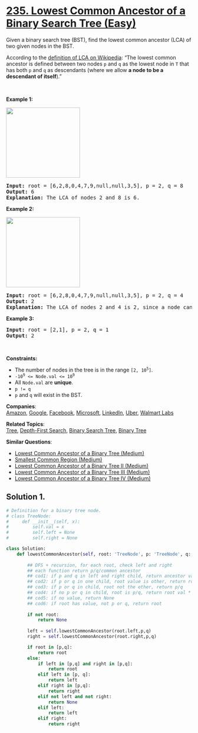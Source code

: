 # [235. Lowest Common Ancestor of a Binary Search Tree (Easy)](https://leetcode.com/problems/lowest-common-ancestor-of-a-binary-search-tree/)

<p>Given a binary search tree (BST), find the lowest common ancestor (LCA) of two given nodes in the BST.</p>

<p>According to the <a href="https://en.wikipedia.org/wiki/Lowest_common_ancestor" target="_blank">definition of LCA on Wikipedia</a>: “The lowest common ancestor is defined between two nodes <code>p</code> and <code>q</code> as the lowest node in <code>T</code> that has both <code>p</code> and <code>q</code> as descendants (where we allow <b>a node to be a descendant of itself</b>).”</p>

<p>&nbsp;</p>
<p><strong>Example 1:</strong></p>
<img alt="" src="https://assets.leetcode.com/uploads/2018/12/14/binarysearchtree_improved.png" style="width: 200px; height: 190px;">
<pre><strong>Input:</strong> root = [6,2,8,0,4,7,9,null,null,3,5], p = 2, q = 8
<strong>Output:</strong> 6
<strong>Explanation:</strong> The LCA of nodes 2 and 8 is 6.
</pre>

<p><strong>Example 2:</strong></p>
<img alt="" src="https://assets.leetcode.com/uploads/2018/12/14/binarysearchtree_improved.png" style="width: 200px; height: 190px;">
<pre><strong>Input:</strong> root = [6,2,8,0,4,7,9,null,null,3,5], p = 2, q = 4
<strong>Output:</strong> 2
<strong>Explanation:</strong> The LCA of nodes 2 and 4 is 2, since a node can be a descendant of itself according to the LCA definition.
</pre>

<p><strong>Example 3:</strong></p>

<pre><strong>Input:</strong> root = [2,1], p = 2, q = 1
<strong>Output:</strong> 2
</pre>

<p>&nbsp;</p>
<p><strong>Constraints:</strong></p>

<ul>
	<li>The number of nodes in the tree is in the range <code>[2, 10<sup>5</sup>]</code>.</li>
	<li><code>-10<sup>9</sup> &lt;= Node.val &lt;= 10<sup>9</sup></code></li>
	<li>All <code>Node.val</code> are <strong>unique</strong>.</li>
	<li><code>p != q</code></li>
	<li><code>p</code> and <code>q</code> will exist in the BST.</li>
</ul>


**Companies**:  
[Amazon](https://leetcode.com/company/amazon), [Google](https://leetcode.com/company/google), [Facebook](https://leetcode.com/company/facebook), [Microsoft](https://leetcode.com/company/microsoft), [LinkedIn](https://leetcode.com/company/linkedin), [Uber](https://leetcode.com/company/uber), [Walmart Labs](https://leetcode.com/company/walmart-labs)

**Related Topics**:  
[Tree](https://leetcode.com/tag/tree/), [Depth-First Search](https://leetcode.com/tag/depth-first-search/), [Binary Search Tree](https://leetcode.com/tag/binary-search-tree/), [Binary Tree](https://leetcode.com/tag/binary-tree/)

**Similar Questions**:
* [Lowest Common Ancestor of a Binary Tree (Medium)](https://leetcode.com/problems/lowest-common-ancestor-of-a-binary-tree/)
* [Smallest Common Region (Medium)](https://leetcode.com/problems/smallest-common-region/)
* [Lowest Common Ancestor of a Binary Tree II (Medium)](https://leetcode.com/problems/lowest-common-ancestor-of-a-binary-tree-ii/)
* [Lowest Common Ancestor of a Binary Tree III (Medium)](https://leetcode.com/problems/lowest-common-ancestor-of-a-binary-tree-iii/)
* [Lowest Common Ancestor of a Binary Tree IV (Medium)](https://leetcode.com/problems/lowest-common-ancestor-of-a-binary-tree-iv/)

## Solution 1.

```py
# Definition for a binary tree node.
# class TreeNode:
#     def __init__(self, x):
#         self.val = x
#         self.left = None
#         self.right = None

class Solution:
    def lowestCommonAncestor(self, root: 'TreeNode', p: 'TreeNode', q: 'TreeNode') -> 'TreeNode':
        
        ## DFS + recursion, for each root, check left and right
        ## each function return p/q/common ancestor
        ## cod1: if p and q in left and right child, return ancestor val *
        ## cod2: if p or q in one child, root value is other, return root val *
        ## cod3: if p or q in child, root not the other, return p/q
        ## cod4: if no p or q in child, root is p/q, return root val *
        ## cod5: if no value, return None
        ## cod6: if root has value, not p or q, return root
        
        if not root:
            return None
        
        left = self.lowestCommonAncestor(root.left,p,q)
        right = self.lowestCommonAncestor(root.right,p,q)

        if root in [p,q]:
            return root
        else:
            if left in [p,q] and right in [p,q]:
                return root
            elif left in [p, q]:
                return left
            elif right in [p,q]:
                return right
            elif not left and not right:
                return None
            elif left:
                return left
            elif right:
                return right
```